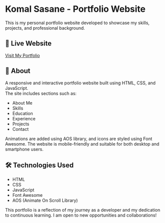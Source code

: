 # Komal Sasane - Portfolio Website

This is my personal portfolio website developed to showcase my skills, projects, and professional background.

## 🔗 Live Website
[Visit My Portfolio](https://sasanekomal.github.io/Portfolio/)

## 📌 About
A responsive and interactive portfolio website built using HTML, CSS, and JavaScript.  
The site includes sections such as:
- About Me
- Skills
- Education
- Experience
- Projects
- Contact

Animations are added using AOS library, and icons are styled using Font Awesome. The website is mobile-friendly and suitable for both desktop and smartphone users.

## 🛠️ Technologies Used
- HTML
- CSS
- JavaScript
- Font Awesome
- AOS (Animate On Scroll Library)

This portfolio is a reflection of my journey as a developer and my dedication to continuous learning. I am open to new opportunities and collaborations!
